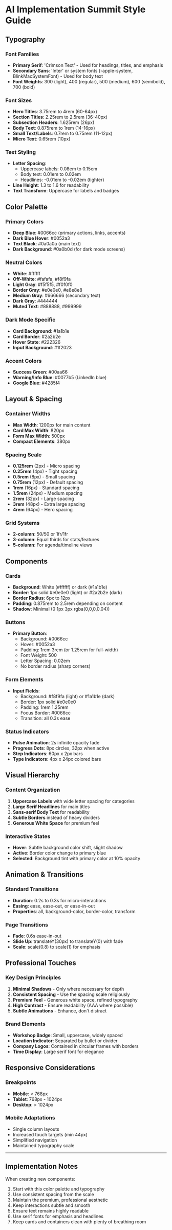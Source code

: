 # AI Implementation Summit Style Guide

## Typography

### Font Families
- **Primary Serif**: 'Crimson Text' - Used for headings, titles, and emphasis
- **Secondary Sans**: 'Inter' or system fonts (-apple-system, BlinkMacSystemFont) - Used for body text
- **Font Weights**: 300 (light), 400 (regular), 500 (medium), 600 (semibold), 700 (bold)

### Font Sizes
- **Hero Titles**: 3.75rem to 4rem (60-64px)
- **Section Titles**: 2.25rem to 2.5rem (36-40px)
- **Subsection Headers**: 1.625rem (26px)
- **Body Text**: 0.875rem to 1rem (14-16px)
- **Small Text/Labels**: 0.7rem to 0.75rem (11-12px)
- **Micro Text**: 0.65rem (10px)

### Text Styling
- **Letter Spacing**: 
  - Uppercase labels: 0.08em to 0.15em
  - Body text: 0.01em to 0.02em
  - Headlines: -0.01em to -0.02em (tighter)
- **Line Height**: 1.3 to 1.6 for readability
- **Text Transform**: Uppercase for labels and badges

## Color Palette

### Primary Colors
- **Deep Blue**: #0066cc (primary actions, links, accents)
- **Dark Blue Hover**: #0052a3
- **Text Black**: #0a0a0a (main text)
- **Dark Background**: #0a0b0d (for dark mode screens)

### Neutral Colors
- **White**: #ffffff
- **Off-White**: #fafafa, #f8f9fa
- **Light Gray**: #f5f5f5, #f0f0f0
- **Border Gray**: #e0e0e0, #e8e8e8
- **Medium Gray**: #666666 (secondary text)
- **Dark Gray**: #444444
- **Muted Text**: #888888, #999999

### Dark Mode Specific
- **Card Background**: #1a1b1e
- **Card Border**: #2a2b2e
- **Hover State**: #222326
- **Input Background**: #1f2023

### Accent Colors
- **Success Green**: #00aa66
- **Warning/Info Blue**: #0077b5 (LinkedIn blue)
- **Google Blue**: #4285f4

## Layout & Spacing

### Container Widths
- **Max Width**: 1200px for main content
- **Card Max Width**: 820px
- **Form Max Width**: 500px
- **Compact Elements**: 380px

### Spacing Scale
- **0.125rem** (2px) - Micro spacing
- **0.25rem** (4px) - Tight spacing
- **0.5rem** (8px) - Small spacing
- **0.75rem** (12px) - Default spacing
- **1rem** (16px) - Standard spacing
- **1.5rem** (24px) - Medium spacing
- **2rem** (32px) - Large spacing
- **3rem** (48px) - Extra large spacing
- **4rem** (64px) - Hero spacing

### Grid Systems
- **2-column**: 50/50 or 1fr/1fr
- **3-column**: Equal thirds for stats/features
- **5-column**: For agenda/timeline views

## Components

### Cards
- **Background**: White (#ffffff) or dark (#1a1b1e)
- **Border**: 1px solid #e0e0e0 (light) or #2a2b2e (dark)
- **Border Radius**: 6px to 12px
- **Padding**: 0.875rem to 2.5rem depending on content
- **Shadow**: Minimal (0 1px 3px rgba(0,0,0,0.04))

### Buttons
- **Primary Button**:
  - Background: #0066cc
  - Hover: #0052a3
  - Padding: 1rem 3rem (or 1.25rem for full-width)
  - Font Weight: 500
  - Letter Spacing: 0.02em
  - No border radius (sharp corners)
  
### Form Elements
- **Input Fields**:
  - Background: #f8f9fa (light) or #1a1b1e (dark)
  - Border: 1px solid #e0e0e0
  - Padding: 1rem 1.25rem
  - Focus Border: #0066cc
  - Transition: all 0.3s ease

### Status Indicators
- **Pulse Animation**: 2s infinite opacity fade
- **Progress Dots**: 8px circles, 32px when active
- **Step Indicators**: 60px x 2px bars
- **Type Indicators**: 4px x 24px colored bars

## Visual Hierarchy

### Content Organization
1. **Uppercase Labels** with wide letter spacing for categories
2. **Large Serif Headlines** for main titles
3. **Sans-serif Body Text** for readability
4. **Subtle Borders** instead of heavy dividers
5. **Generous White Space** for premium feel

### Interactive States
- **Hover**: Subtle background color shift, slight shadow
- **Active**: Border color change to primary blue
- **Selected**: Background tint with primary color at 10% opacity

## Animation & Transitions

### Standard Transitions
- **Duration**: 0.2s to 0.3s for micro-interactions
- **Easing**: ease, ease-out, or ease-in-out
- **Properties**: all, background-color, border-color, transform

### Page Transitions
- **Fade**: 0.6s ease-in-out
- **Slide Up**: translateY(30px) to translateY(0) with fade
- **Scale**: scale(0.8) to scale(1) for emphasis

## Professional Touches

### Key Design Principles
1. **Minimal Shadows** - Only where necessary for depth
2. **Consistent Spacing** - Use the spacing scale religiously
3. **Premium Feel** - Generous white space, refined typography
4. **High Contrast** - Ensure readability (AAA where possible)
5. **Subtle Animations** - Enhance, don't distract

### Brand Elements
- **Workshop Badge**: Small, uppercase, widely spaced
- **Location Indicator**: Separated by bullet or divider
- **Company Logos**: Contained in circular frames with borders
- **Time Display**: Large serif font for elegance

## Responsive Considerations

### Breakpoints
- **Mobile**: < 768px
- **Tablet**: 768px - 1024px
- **Desktop**: > 1024px

### Mobile Adaptations
- Single column layouts
- Increased touch targets (min 44px)
- Simplified navigation
- Maintained typography scale

---

## Implementation Notes

When creating new components:
1. Start with this color palette and typography
2. Use consistent spacing from the scale
3. Maintain the premium, professional aesthetic
4. Keep interactions subtle and smooth
5. Ensure text remains highly readable
6. Use serif fonts for emphasis and headlines
7. Keep cards and containers clean with plenty of breathing room